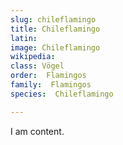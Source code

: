 ```yaml
---
slug: chileflamingo
title: Chileflamingo
latin:
image: Chileflamingo
wikipedia: 
class: Vögel
order:  Flamingos
family:  Flamingos
species:  Chileflamingo

---
```


I am content.
